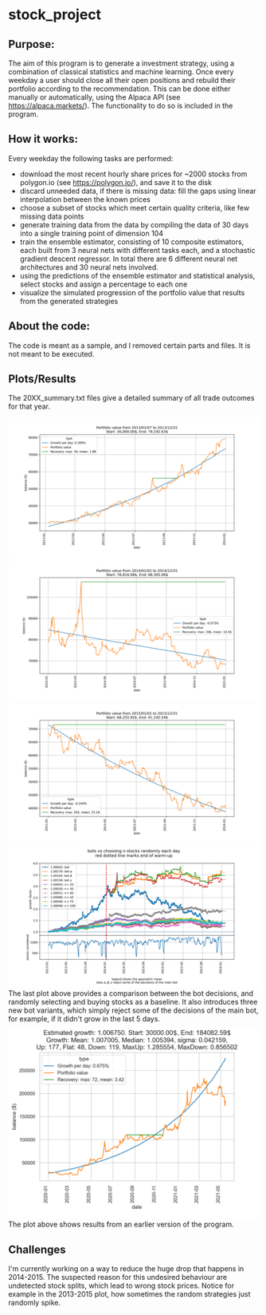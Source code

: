 # stock_project

## Purpose:
The aim of this program is to generate a investment strategy, using a combination of classical statistics and machine learning.
Once every weekday a user should close all their open positions and rebuild their portfolio according to the recommendation. This can be done either manually or automatically, using the Alpaca API (see https://alpaca.markets/). The functionality to do so is included in the program.


## How it works:
Every weekday the following tasks are performed:
- download the most recent hourly share prices for ~2000 stocks from polygon.io (see https://polygon.io/), and save it to the disk
- discard unneeded data, if there is missing data: fill the gaps using linear interpolation between the known prices
- choose a subset of stocks which meet certain quality criteria, like few missing data points
- generate training data from the data by compiling the data of 30 days into a single training point of dimension 104
- train the ensemble estimator, consisting of 10 composite estimators, each built from 3 neural nets with different tasks each, and a stochastic gradient descent regressor. In total there are 6 different neural net architectures and 30 neural nets involved.
- using the predictions of the ensemble estimator and statistical analysis, select stocks and assign a percentage to each one
- visualize the simulated progression of the portfolio value that results from the generated strategies


## About the code:
The code is meant as a sample, and I removed certain parts and files. It is not meant to be executed.


## Plots/Results
The 20XX_summary.txt files give a detailed summary of all trade outcomes for that year.

![Plot](2013.png)
![Plot](2014.png)
![Plot](2015.png)
![Plot](2013-2015.png)
The last plot above provides a comparison between the bot decisions, and randomly selecting and buying stocks as a baseline. It also introduces three new bot variants, which simply reject some of the decisions of the main bot, for example, if it didn't grow in the last 5 days.

![Plot](2020-2021.png)
The plot above shows results from an earlier version of the program.

## Challenges
I'm currently working on a way to reduce the huge drop that happens in 2014-2015. The suspected reason for this undesired behaviour are undetected stock splits, which lead to wrong stock prices. Notice for example in the 2013-2015 plot, how sometimes the random strategies just randomly spike.
